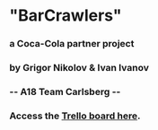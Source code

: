 # "BarCrawlers" 
### a Coca-Cola partner project
### by Grigor Nikolov & Ivan Ivanov 
### -- A18 Team Carlsberg --

### Access the [Trello board here](https://trello.com/b/7qJ5V83k/coca-cola-project "Trello board").
  


